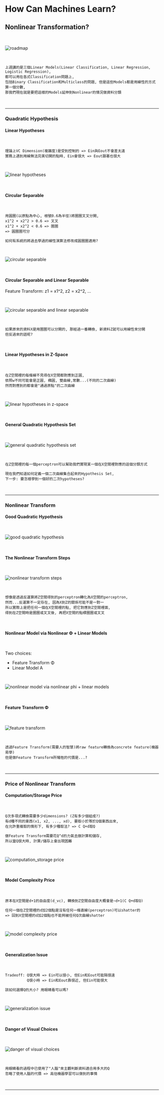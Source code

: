 # How Can Machines Learn?

## Nonlinear Transformation?

<br />

![roadmap](https://github.com/linda2020130/Notes_ML-Foundations/blob/master/Pictures/Week%2012/roadmap.PNG)

<br />

```
上週講的是三個Linear Models(Linear Classification, Linear Regression, Logistic Regression),
都可以用在各式Classification問題上, 
包括Binary Classification和Multiclass的問題, 但是這些Models都是用線性的方式算一個分數, 
那我們現在就是要把這樣的Models延伸到Nonlinear的情況做資料分類
```

<br />

***

### Quadratic Hypothesis

#### Linear Hypotheses

<br />

```
理論上VC Dimension(複雜度)是受到控制的 => Ein與Eout不會差太遠
實務上遇到用線無法完美切開的點時, Ein會很大 => Eout跟著也很大
```

<br />

![linear hypotheses](https://github.com/linda2020130/Notes_ML-Foundations/blob/master/Pictures/Week%2012/linear%20hypotheses.PNG)

<br />

#### Circular Separable

<br />

```
用圓圈(以原點為中心, 根號0.6為半徑)將圈圈叉叉分開,
x1^2 + x2^2 > 0.6 => 叉叉
x1^2 + x2^2 < 0.6 => 圈圈
=> 圓圈圈可分

如何有系統的將過去學過的線性演算法修改成圓圈圈適用?
```

<br />

![circular separable](https://github.com/linda2020130/Notes_ML-Foundations/blob/master/Pictures/Week%2012/circular%20separable.PNG)

<br />

#### Circular Separable and Linear Separable

Feature Transform: z1 = x1^2, z2 = x2^2, ...

<br />

![circular separable and linear separable](https://github.com/linda2020130/Notes_ML-Foundations/blob/master/Pictures/Week%2012/circular%20separable%20and%20linear%20separable.PNG)

<br />

```
如果原來的資料X是用圈圈可以分開的, 那經過一番轉換, 新資料Z就可以用線性來分開
但反過來的話呢?
```

<br />

#### Linear Hypotheses in Z-Space

<br />

```
在Z空間裡的每條線不見得在X空間都對應到正圓,
依照w不同可能會是正圓, 橢圓, 雙曲線,常數...(不同的二次曲線)
然而對應到的都會是"通過原點"的二次曲線
```

<br />

![linear hypotheses in z-space](https://github.com/linda2020130/Notes_ML-Foundations/blob/master/Pictures/Week%2012/linear%20hypotheses%20in%20z-space.PNG)

<br />

#### General Quadratic Hypothesis Set

<br />

![general quadratic hypothesis set](https://github.com/linda2020130/Notes_ML-Foundations/blob/master/Pictures/Week%2012/general%20quadratic%20hypothesis%20set.PNG)

<br />

```
在Z空間裡的每一個perceptron可以幫助我們實現某一個在X空間裡對應的這個分類方式

現在我們知道如何定義一個二次曲線集合起來的Hypothesis Set,
下一步: 要怎樣學到一個好的二次hypotheses?
```

<br />

***

### Nonlinear Transform

#### Good Quadratic Hypothesis

<br />

![good quadratic hypothesis](https://github.com/linda2020130/Notes_ML-Foundations/blob/master/Pictures/Week%2012/good%20quadratic%20hypothesis.PNG)

<br />

#### The Nonlinear Transform Steps

<br />

![nonlinear transform steps](https://github.com/linda2020130/Notes_ML-Foundations/blob/master/Pictures/Week%2012/nonlinear%20transform%20steps.PNG)

<br />

```
想像是透過反運算將Z空間得到的perceptron轉化為X空間的perceptron,
然而...反運算不一定存在, 因為X到Z的關係可能不是一對一
所以實際上是把任何一個在X空間裡的點, 把它對應到Z空間裡面, 
得到在Z空間時是圈圈或叉叉後, 再把X空間的點標圈圈或叉叉
```

<br />

#### Nonlinear Model via Nonlinear Φ + Linear Models

<br />

Two choices:
* Feature Transform Φ
* Linear Model A

<br />

![nonlinear model via nonlinear phi + linear models](https://github.com/linda2020130/Notes_ML-Foundations/blob/master/Pictures/Week%2012/nonlinear%20model%20via%20nonlinear%20phi%20%2B%20linear%20models.PNG)

<br />

#### Feature Transform Φ

<br />

![feature transform](https://github.com/linda2020130/Notes_ML-Foundations/blob/master/Pictures/Week%2012/feature%20transform.PNG)

<br />

```
透過Feature Transform(需要人的智慧)將raw feature轉換為concrete feature(機器易學)
但是做Feature Transform所犧牲的代價是...?
```

<br />

***

### Price of Nonlinear Transform

#### Computation/Storage Price

<br />

```
Q次多項式轉換需要多少dimensions? (Z有多少個組成?)
有d種不同的東西(x1, x2, ..., xd), 要取小於等於Q個東西出來, 
在允許重複取的情形下, 有多少種取法? => C Q+d取Q

做Feature Transform需要花Q^d的力氣去做計算和儲存,
所以當Q很大時, 計算/儲存上會出現困難
```

<br />

![computation_storage price](https://github.com/linda2020130/Notes_ML-Foundations/blob/master/Pictures/Week%2012/computation_storage%20price.PNG)

<br />

#### Model Complexity Price

<br />

```
原本在X空間是d+1的自由度(d_vc), 轉換到Z空間自由度大概會是~d+1(C Q+d取Q)

任何一個在Z空間裡的d加2個點是沒有任何一條直線(perceptron)可以shatter的
=> 回到X空間裡的d加2個點也不能夠被任何Q次曲線shatter
```

<br />

![model complexity price](https://github.com/linda2020130/Notes_ML-Foundations/blob/master/Pictures/Week%2012/model%20complexity%20price.PNG)

<br />

#### Generalization Issue

<br />

```
Tradeoff: Q很大時 => Ein可以很小, 但Ein和Eout可能隔很遠
          Q很小時 => Ein和Eout靠很近, 但Ein可能很大
          
該如何選擇Q的大小? 用眼睛看可以嗎?
```

<br />

![generalization issue](https://github.com/linda2020130/Notes_ML-Foundations/blob/master/Pictures/Week%2012/generalization%20issue.PNG)

<br />

#### Danger of Visual Choices

<br />

![danger of visual choices](https://github.com/linda2020130/Notes_ML-Foundations/blob/master/Pictures/Week%2012/danger%20of%20visual%20choices.PNG)

<br />

```
用眼睛看的過程中已使用了"人腦"來主觀判斷資料適合用多大的Q
忽略了使用人腦的代價 => 高估機器學習可以做到的事情
```

<br />

***





















